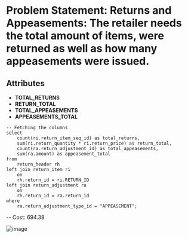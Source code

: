 # Problem Statement: Returns and Appeasements: The retailer needs the total amount of items, were returned as well as how many appeasements were issued.

## Attributes
- **TOTAL_RETURNS**
- **RETURN_TOTAL**
- **TOTAL_APPEASEMENTS**
- **APPEASEMENTS_TOTAL**

```
-- Fetching the columns
select
	count(ri.return_item_seq_id) as total_returns,
	sum(ri.return_quantity * ri.return_price) as return_total,
	count(ra.return_adjustment_id) as total_appeasements,
	sum(ra.amount) as appeasement_total
from
	return_header rh
left join return_item ri
    on
	rh.return_id = ri.RETURN_ID
left join return_adjustment ra
    on
	rh.return_id = ra.return_id
where
	ra.return_adjustment_type_id = "APPEASEMENT";
```

-- Cost: 694.38

![image](https://github.com/user-attachments/assets/78854f7a-a098-471f-ab14-b7725467ace7)


